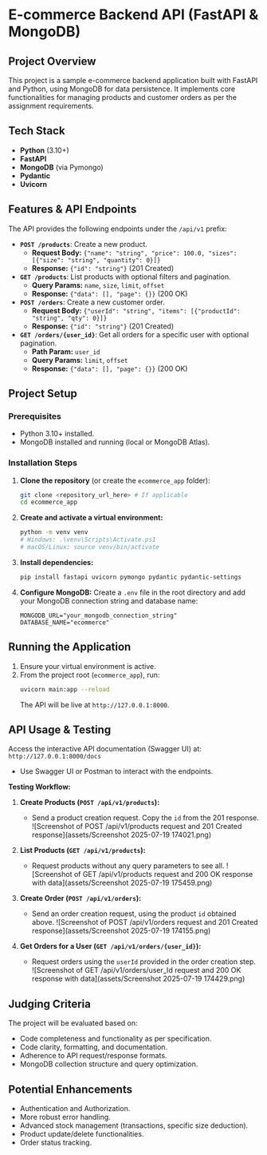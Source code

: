 # E-commerce Backend API (FastAPI & MongoDB)

## Project Overview

This project is a sample e-commerce backend application built with FastAPI and Python, using MongoDB for data persistence. It implements core functionalities for managing products and customer orders as per the assignment requirements.

## Tech Stack

* **Python** (3.10+)
* **FastAPI**  
* **MongoDB** (via Pymongo)
* **Pydantic**
* **Uvicorn**

## Features & API Endpoints

The API provides the following endpoints under the `/api/v1` prefix:

* **`POST /products`**: Create a new product.
    * **Request Body:** `{"name": "string", "price": 100.0, "sizes": [{"size": "string", "quantity": 0}]}`
    * **Response:** `{"id": "string"}` (201 Created)
* **`GET /products`**: List products with optional filters and pagination.
    * **Query Params:** `name`, `size`, `limit`, `offset`
    * **Response:** `{"data": [], "page": {}}` (200 OK)
* **`POST /orders`**: Create a new customer order.
    * **Request Body:** `{"userId": "string", "items": [{"productId": "string", "qty": 0}]}`
    * **Response:** `{"id": "string"}` (201 Created)
* **`GET /orders/{user_id}`**: Get all orders for a specific user with optional pagination.
    * **Path Param:** `user_id`
    * **Query Params:** `limit`, `offset`
    * **Response:** `{"data": [], "page": {}}` (200 OK)

## Project Setup

### Prerequisites

* Python 3.10+ installed.
* MongoDB installed and running (local or MongoDB Atlas).

### Installation Steps

1.  **Clone the repository** (or create the `ecommerce_app` folder):
    ```bash
    git clone <repository_url_here> # If applicable
    cd ecommerce_app
    ```
2.  **Create and activate a virtual environment:**
    ```bash
    python -m venv venv
    # Windows: .\venv\Scripts\Activate.ps1
    # macOS/Linux: source venv/bin/activate
    ```
3.  **Install dependencies:**
    ```bash
    pip install fastapi uvicorn pymongo pydantic pydantic-settings
    ```
4.  **Configure MongoDB:** Create a `.env` file in the root directory and add your MongoDB connection string and database name:
    ```env
    MONGODB_URL="your_mongodb_connection_string"
    DATABASE_NAME="ecommerce"
    ```

## Running the Application

1.  Ensure your virtual environment is active.
2.  From the project root (`ecommerce_app`), run:
    ```bash
    uvicorn main:app --reload
    ```
    The API will be live at `http://127.0.0.1:8000`.

## API Usage & Testing

Access the interactive API documentation (Swagger UI) at:
`http://127.0.0.1:8000/docs`

* Use Swagger UI or Postman to interact with the endpoints.

**Testing Workflow:**

1.  **Create Products (`POST /api/v1/products`):**
    * Send a product creation request. Copy the `id` from the 201 response.
    ![Screenshot of POST /api/v1/products request and 201 Created response](assets/Screenshot 2025-07-19 174021.png)

2.  **List Products (`GET /api/v1/products`):**
    * Request products without any query parameters to see all.
    ![Screenshot of GET /api/v1/products request and 200 OK response with data](assets/Screenshot 2025-07-19 175459.png)

3.  **Create Order (`POST /api/v1/orders`):**
    * Send an order creation request, using the product `id` obtained above.
    ![Screenshot of POST /api/v1/orders request and 201 Created response](assets/Screenshot 2025-07-19 174155.png)

4.  **Get Orders for a User (`GET /api/v1/orders/{user_id}`):**
    * Request orders using the `userId` provided in the order creation step.
    ![Screenshot of GET /api/v1/orders/user_Id request and 200 OK response with data](assets/Screenshot 2025-07-19 174429.png)

## Judging Criteria

The project will be evaluated based on:

* Code completeness and functionality as per specification.
* Code clarity, formatting, and documentation.
* Adherence to API request/response formats.
* MongoDB collection structure and query optimization.

## Potential Enhancements

* Authentication and Authorization.
* More robust error handling.
* Advanced stock management (transactions, specific size deduction).
* Product update/delete functionalities.
* Order status tracking.